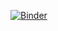 [![Binder](https://mybinder.org/badge_logo.svg)](https://mybinder.org/v2/gh/accopeland/binder-tst.git/master)
